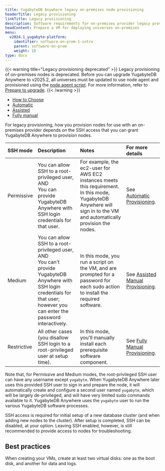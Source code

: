 ```yaml
---
title: YugabyteDB Anywhere legacy on-premises node provisioning
headerTitle: Legacy provisioning
linkTitle: Legacy provisioning
description: Software requirements for on-premises provider legacy provisioning.
headContent: Prepare a VM for deploying universes on-premises
menu:
  v2024.1_yugabyte-platform:
    identifier: software-on-prem-1-intro
    parent: software-on-prem
    weight: 10
type: docs
---
```


{{< warning title="Legacy provisioning deprecated" >}}
Legacy provisioning of on-premises nodes is deprecated. Before you can upgrade YugabyteDB Anywhere to v2025.2, all universes must be updated to use node agent and provisioned using the [node agent script](../software-on-prem/#run-the-provisioning-script). For more information, refer to [Prepare to upgrade](../../../upgrade/prepare-to-upgrade/).
{{< /warning >}}

<ul class="nav nav-tabs-alt nav-tabs-yb">
  <li>
    <a href="../software-on-prem-legacy/" class="nav-link active">
      How to Choose
    </a>
  </li>

  <li>
    <a href="../software-on-prem-auto/" class="nav-link">
      <i class="fa-regular fa-wand-magic-sparkles"></i>
      Automatic
    </a>
  </li>

  <li>
    <a href="../software-on-prem-assist/" class="nav-link">
      <i class="fa-regular fa-scroll"></i>
      Assisted
    </a>
  </li>

  <li>
    <a href="../software-on-prem-manual/" class="nav-link">
      <i class="icon-shell" aria-hidden="true"></i>
      Fully manual
    </a>
  </li>
</ul>

For legacy provisioning, how you provision nodes for use with an on-premises provider depends on the SSH access that you can grant YugabyteDB Anywhere to provision nodes.

| SSH mode | Description | Notes | For more details |
| :--- | :--- | :--- | :--- |
| Permissive | You can allow SSH to a root-privileged user, AND<br>You can provide YugabyteDB Anywhere with SSH login credentials for that user. | For example, the ec2-user for AWS EC2 instances meets this requirement. In this mode, YugabyteDB Anywhere will sign in to the VM and automatically provision the nodes. | See [Automatic Provisioning](../software-on-prem-auto/). |
| Medium | You can allow SSH to a root-privileged user, AND<br>You can't provide YugabyteDB Anywhere with SSH login credentials for that user; however you can enter the password interactively. | In this mode, you run a script on the VM, and are prompted for a password for each sudo action to install the required software. | See [Assisted Manual Provisioning](../software-on-prem-assist/). |
| Restrictive | All other cases (you disallow SSH login to a root-privileged user at setup time). | In this mode, you'll manually install each prerequisite software component. | See [Fully Manual Provisioning](../software-on-prem-manual/). |

Note that, for Permissive and Medium modes, the root-privileged SSH user can have any username except `yugabyte`. When YugabyteDB Anywhere later uses this provided SSH user to sign in and prepare the node, it will automatically create and configure a second user named `yugabyte`, which will be largely de-privileged, and will have very limited sudo commands available to it. YugabyteDB Anywhere uses the `yugabyte` user to run the various YugabyteDB software processes.

SSH access is required for initial setup of a new database cluster (and when adding new nodes to the cluster). After setup is completed, SSH can be disabled, at your option. Leaving SSH enabled, however, is still recommended to provide access to nodes for troubleshooting.

## Best practices

When creating your VMs, create at least two virtual disks: one as the boot disk, and another for data and logs.
